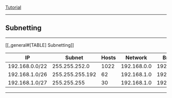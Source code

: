 [Tutorial](https://www.youtube.com/watch?v=3FNYvj2U0HM&list=PLLKT__MCUeixqHJ1TRqrHsEd6_EdEvo47)

---
## Subnetting
---

[[_general#[TABLE] Subnetting]]

| IP             | Subnet          | Hosts | Network     | Broadcast     |
| -------------- | --------------- | ----- | ----------- | ------------- |
| 192.168.0.0/22 | 255.255.252.0   | 1022  | 192.168.0.0 | 192.168.3.255 |
| 192.168.1.0/26 | 255.255.255.192 | 62    | 192.168.1.0 | 192.168.1.63  |
| 192.168.1.0/27 | 255.255.255     | 30    | 192.168.1.0 | 192.168.1.31  |

---
